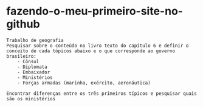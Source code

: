 # fazendo-o-meu-primeiro-site-no-github
 
    Trabalho de geografia
    Pesquisar sobre o conteúdo no livro texto do capítulo 6 e definir o conceito de cada tópicos abaixo e o que corresponde ao governo brasileiro:
        - Cônsul
        - Diplomata
        - Embaixador 
        - Ministérios 
        - Forças armadas (marinha, exército, aeronáutica)

    Encontrar diferenças entre os três primeiros típicos e pesquisar quais são os ministérios
